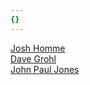 ```yaml
---
{}
---
```

   
[Josh Homme](./Josh%20Homme.md)   
[Dave Grohl](./Dave%20Grohl.md)   
[John Paul Jones](./John%20Paul%20Jones.md)